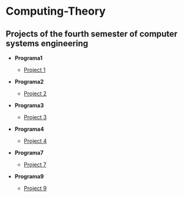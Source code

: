 <h1>Computing-Theory</h1>
    
<h2> Projects of the fourth semester of computer systems engineering</h2>

- <b>Programa1</b>
  - [Project 1](https://github.com/hernandezr-jcesar/Computing-Theory/tree/main/Programa1)
 
- <b>Programa2</b>
  - [Project 2](https://github.com/hernandezr-jcesar/Computing-Theory/tree/main/Programa2)

- <b>Programa3</b>
  - [Project 3](https://github.com/hernandezr-jcesar/Computing-Theory/tree/main/Programa3)

- <b>Programa4</b>
  - [Project 4](https://github.com/hernandezr-jcesar/Computing-Theory/tree/main/Programa4)
 
- <b>Programa7</b>
  - [Project 7](https://github.com/hernandezr-jcesar/Computing-Theory/tree/main/Programa7)
 
- <b>Programa9</b>
  - [Project 9](https://github.com/hernandezr-jcesar/Computing-Theory/tree/main/Programa9)
 
